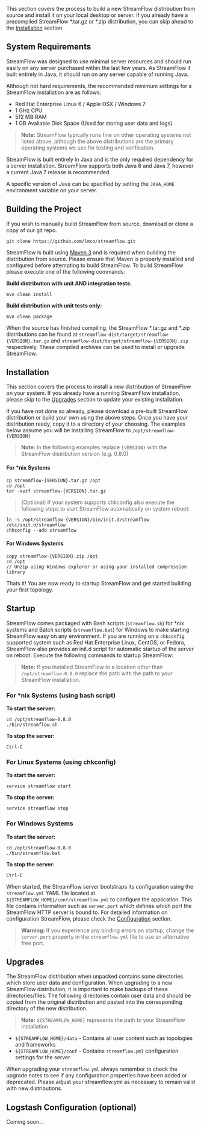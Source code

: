 This section covers the process to build a new StreamFlow distribution from source and install it on your local desktop or server.  If you already have a precompiled StreamFlow *.tar.gz or *.zip distribution, you can skip ahead to the [Installation](#installation) section.


## System Requirements

StreamFlow was designed to use minimal server resources and should run easily on any server purchased within the last few years.  As StreamFlow it built entirely in Java, it should run on any server capable of running Java.

Although not hard requirements, the recommended minimum settings for a StreamFlow installation are as follows:

* Red Hat Enterprise Linux 6 / Apple OSX / Windows 7
* 1 GHz CPU
* 512 MB RAM
* 1 GB Available Disk Space (Used for storing user data and logs)

> **Note:** StreamFlow typically runs fine on other operating systems not listed above, although the above distributions are the primary operating systems we use for testing and verification.

StreamFlow is built entirely in Java and is the only required dependency for a server installation.  StreamFlow supports both Java 6 and Java 7, however a current Java 7 release is recommended.

A specific version of Java can be specified by setting the `JAVA_HOME` environment variable on your server.


## Building the Project

If you wish to manually build StreamFlow from source, download or clone a copy of our git repo.

    git clone https://github.com/lmco/streamflow.git

StreamFlow is built using [Maven 3](http://maven.apache.org/) and is required when building the distribution from source.  Please ensure that Maven is properly installed and configured before attempting to build StreamFlow.  To build StreamFlow please execute one of the following commands:

**Build distribution with unit AND integration tests:**

    mvn clean install

**Build distribution with unit tests only:**

    mvn clean package

When the source has finished compiling, the StreamFlow *.tar.gz and *.zip distributions can be found at `streamflow-dist/target/streamflow-{VERSION}.tar.gz` and `streamflow-dist/target/streamflow-{VERSION}.zip` respectively.  These compiled archives can be used to install or upgrade StreamFlow.


## Installation

This section covers the process to install a new distribution of StreamFlow on your system.  If you already have a running StreamFlow installation, please skip to the [Upgrades](#upgrades) section to update your existing installation.

If you have not done so already, please download a pre-built StreamFlow distribution or build your own using the above steps.  Once you have your distribution ready, copy it to a directory of your choosing.  The examples below assume you will be installing StreamFlow to `/opt/streamflow-{VERSION}`

> **Note:** In the following examples replace `{VERSION}` with the StreamFlow distribution version (e.g. 0.8.0)

#### For *nix Systems

    cp streamflow-{VERSION}.tar.gz /opt
    cd /opt
    tar -xvzf streamflow-{VERSION}.tar.gz

> (Optional) If your system supports chkconfig also execute the following steps to start StreamFlow automatically on system reboot:

    ln -s /opt/streamflow-{VERSION}/bin/init.d/streamflow /etc/init.d/streamflow
    chkconfig --add streamflow

#### For Windows Systems

    copy streamflow-{VERSION}.zip /opt
    cd /opt
    // Unzip using Windows explorer or using your installed compression library

Thats it!  You are now ready to startup StreamFlow and get started building your first topology.


## Startup

StreamFlow comes packaged with Bash scripts (`streamflow.sh`) for *nix systems and Batch scripts (`streamflow.bat`) for Windows to make starting StreamFlow easy on any environment.  If you are running on a `chkconfig` supported system such as Red Hat Enterprise Linux, CentOS, or Fedora, StreamFlow also provides an init.d script for automatic startup of the server on reboot.  Execute the following commands to startup StreamFlow:

> **Note:** If you installed StreamFlow to a location other than `/opt/streamflow-0.8.0` replace the path with the path to your StreamFlow installation.

### For *nix Systems (using bash script)

**To start the server:**

    cd /opt/streamflow-0.8.0
    ./bin/streamflow.sh 

**To stop the server:**

    Ctrl-C

### For Linux Systems (using chkconfig)

**To start the server:**

    service streamflow start

**To stop the server:**

    service streamflow stop

### For Windows Systems 

**To start the server:**

    cd /opt/streamflow-0.8.0
    ./bin/streamflow.bat

**To stop the server:**

    Ctrl-C

When started, the StreamFlow server bootstraps its configuration using the `streamflow.yml` YAML file located at `${STREAMFLOW_HOME}/conf/streamflow.yml` to configure the application.  This file contains information such as `server.port` which defines which port the StreamFlow HTTP server is bound to.  For detailed information on configuration StreamFlow, please check the [Configuration](Configuration) section.

> **Warning:** If you experience any binding errors on startup, change the `server.port` property in the `streamflow.yml` file to use an alternative free port.

## Upgrades

The StreamFlow distribution when unpacked contains some directories which store user data and configuration.  When upgrading to a new StreamFlow distribution, it is important to make backups of these directories/files.  The following directories contain user data and should be copied from the original distribution and pasted into the corresponding directory of the new distribution.

> **Note:** `${STREAMFLOW_HOME}` represents the path to your StreamFlow installation

* `${STREAMFLOW_HOME}/data` - Contains all user content such as topologies and frameworks
* `${STREAMFLOW_HOME}/conf` - Contains `streamflow.yml` configuration settings for the server

When upgrading your `streamflow.yml` always remember to check the upgrade notes to see if any configuration properties have been added or deprecated.  Please adjust your streamflow.yml as necessary to remain valid with new distributions.


## Logstash Configuration (optional)

Coming soon...